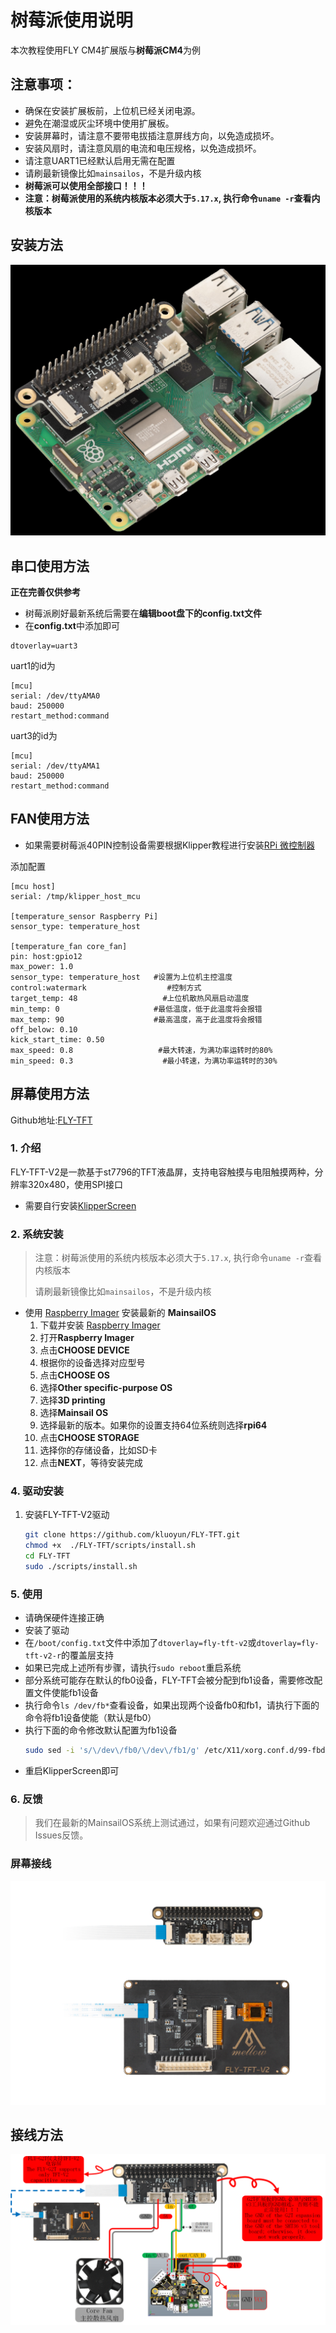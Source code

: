 # 树莓派使用说明

本次教程使用FLY CM4扩展版与**树莓派CM4**为例

## 注意事项：

- 确保在安装扩展板前，上位机已经关闭电源。
- 避免在潮湿或灰尘环境中使用扩展板。
- 安装屏幕时，请注意不要带电拔插注意屏线方向，以免造成损坏。
- 安装风扇时，请注意风扇的电流和电压规格，以免造成损坏。
- 请注意UART1已经默认启用无需在配置
- 请刷最新镜像比如`mainsailos`，不是升级内核
- **树莓派可以使用全部接口！！！**
- **注意：树莓派使用的系统内核版本必须大于`5.17.x`, 执行命令`uname -r`查看内核版本**

## 安装方法

![PI](../../images/boards/fly_g2t/rpi.png)

## 串口使用方法

**正在完善仅供参考**

* 树莓派刷好最新系统后需要在**编辑boot盘下的config.txt文件**
* 在**config.txt**中添加即可

```
dtoverlay=uart3
```

uart1的id为

```
[mcu] 
serial: /dev/ttyAMA0
baud: 250000
restart_method:command
```

uart3的id为

```
[mcu] 
serial: /dev/ttyAMA1
baud: 250000
restart_method:command
```

## FAN使用方法

* 如果需要树莓派40PIN控制设备需要根据Klipper教程进行安装[RPi 微控制器](https://www.klipper3d.org/zh/RPi_microcontroller.html?h=rpi)

添加配置

```
[mcu host]       
serial: /tmp/klipper_host_mcu 

[temperature_sensor Raspberry Pi]
sensor_type: temperature_host

[temperature_fan core_fan] 
pin: host:gpio12
max_power: 1.0
sensor_type: temperature_host   #设置为上位机主控温度
control:watermark                  #控制方式
target_temp: 48                   #上位机散热风扇启动温度
min_temp: 0                     #最低温度，低于此温度将会报错
max_temp: 90                    #最高温度，高于此温度将会报错
off_below: 0.10
kick_start_time: 0.50
max_speed: 0.8                   #最大转速，为满功率运转时的80%
min_speed: 0.3                    #最小转速，为满功率运转时的30%
```

## 屏幕使用方法

Github地址:[FLY-TFT](https://github.com/kluoyun/FLY-TFT)


### 1. 介绍

FLY-TFT-V2是一款基于st7796的TFT液晶屏，支持电容触摸与电阻触摸两种，分辨率320x480，使用SPI接口

* 需要自行安装[KlipperScreen](https://klipperscreen.readthedocs.io/en/latest/Installation/)

### 2. 系统安装

> 注意：树莓派使用的系统内核版本必须大于`5.17.x`, 执行命令`uname -r`查看内核版本
>
> 请刷最新镜像比如`mainsailos`，不是升级内核

* 使用 [Raspberry Imager](https://www.raspberrypi.com/software/) 安装最新的 **MainsailOS**
    1. 下载并安装 [Raspberry Imager](https://www.raspberrypi.com/software/) 
    2. 打开**Raspberry Imager**
    3. 点击**CHOOSE DEVICE**
    4. 根据你的设备选择对应型号
    5. 点击**CHOOSE OS**
    6. 选择**Other specific-purpose OS**
    7. 选择**3D printing**
    8. 选择**Mainsail OS**
    9. 选择最新的版本。如果你的设置支持64位系统则选择**rpi64**
    10. 点击**CHOOSE STORAGE**
    11. 选择你的存储设备，比如SD卡
    12. 点击**NEXT**，等待安装完成

### 4. 驱动安装

1. 安装FLY-TFT-V2驱动
    ```bash
    git clone https://github.com/kluoyun/FLY-TFT.git
    chmod +x  ./FLY-TFT/scripts/install.sh
    cd FLY-TFT
    sudo ./scripts/install.sh
    ```

### 5. 使用

* 请确保硬件连接正确
* 安装了驱动
* 在`/boot/config.txt`文件中添加了`dtoverlay=fly-tft-v2`或`dtoverlay=fly-tft-v2-r`的覆盖层支持
* 如果已完成上述所有步骤，请执行`sudo reboot`重启系统
* 部分系统可能存在默认的fb0设备，FLY-TFT会被分配到fb1设备，需要修改配置文件使能fb1设备
* 执行命令`ls /dev/fb*`查看设备，如果出现两个设备fb0和fb1，请执行下面的命令将fb1设备使能（默认是fb0）
* 执行下面的命令修改默认配置为fb1设备
    ```bash
    sudo sed -i 's/\/dev\/fb0/\/dev\/fb1/g' /etc/X11/xorg.conf.d/99-fbdev.conf
    ```
* 重启KlipperScreen即可

### 6. 反馈

> 我们在最新的MainsailOS系统上测试通过，如果有问题欢迎通过Github Issues反馈。

### 屏幕接线

![tft](../../images/boards/fly_g2t/TFTV2.png)

## 接线方法

![FLY_G2T_wiring](../../images/boards/fly_g2t/FLY_G2T_wiring.png)
